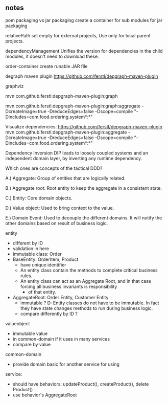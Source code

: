 
## notes
pom packaging vs jar packaging
create a container for sub modules for jar packaging

relativePath
set empty for external projects, Use only for local parent projects.

dependencyManagement
Unifies the version for dependencies in the child modules, it doesn't need to download these.

order-container
create runable JAR file



degraph maven plugin
https://github.com/ferstl/depgraph-maven-plugin

graphviz

mvn com.github.ferstl:depgraph-maven-plugin:graph

mvn com.github.ferstl:depgraph-maven-plugin:graph:aggregate -DcreateImage=true -DreduceEdges=false -Dscope=compile "-Dincludes=com.food.ordering.system*:*"

Visualize dependencies:
https://github.com/ferstl/depgraph-maven-plugin
mvn com.github.ferstl:depgraph-maven-plugin:aggregate -DcreateImage=true -DreduceEdges=false -Dscope=compile "-Dincludes=com.food.ordering.system*:*"


Dependency Inversion
DIP leads to loosely coupled systems and an independent domain layer, by inverting any runtime dependency.


Which ones are concepts of the tactical DDD?

A.) Aggregate: Group of entities that are logically related.

B.) Aggregate root: Root entity to keep the aggregate in a consistent state.

C.) Entity: Core domain objects.

D.) Value object: Used to bring context to the value.

E.) Domain Event: Used to decouple the different domains. It will notify the other domains based on result of business logic.



entity
+ different by ID
+ validation in here
+ immutable class: Order
+ BaseEntity: OrderItem, Product
  + have unique identifier
  + An entity class contain the methods to complete critical business rules.
  + An entity class can act as an Aggregate Root, and in that case forcing all business invariants is responsibility
    + of that entity.
+ AggregateRoot: Order Entity, Customer Entity
  + immutable ? D: Entity classes do not have to be immutable. In fact they have state changes methods to run during business logic.
  + compare differently by ID ?

valueobject
+ immutable value
+ in common-domain if it uses in many services
+ compare by value


common-domain
+ provide domain basic for another service for using

service:
+ should have behaviors: updateProduct(), createProduct(), delete Product()
+ use behavior's AggregateRoot


